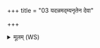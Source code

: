 +++
title = "03 यदन्नमद्म्यनृतेन देवा"

+++
<details><summary>मूलम् (WS)</summary>

यदन्नमद्म्यनृतेन देवा दास्यन्नदास्यन्नुत वाकरिष्यन् ।  
वैश्वानरस्य महतो महिम्नाग्निष्टद् विश्वादगदं कृणोतु ॥ ३ ॥
</details>